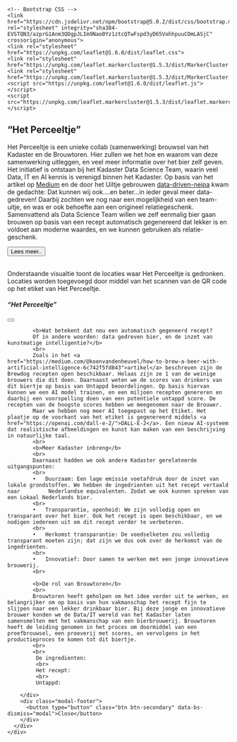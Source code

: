 <html lang="en">
  <head>
    <!-- Required meta tags -->
    <meta charset="utf-8">
    <meta name="viewport" content="width=device-width, initial-scale=1">

    <!-- Bootstrap CSS -->
    <link href="https://cdn.jsdelivr.net/npm/bootstrap@5.0.2/dist/css/bootstrap.min.css" rel="stylesheet" integrity="sha384-EVSTQN3/azprG1Anm3QDgpJLIm9Nao0Yz1ztcQTwFspd3yD65VohhpuuCOmLASjC" crossorigin="anonymous">
    <link rel="stylesheet" href="https://unpkg.com/leaflet@1.6.0/dist/leaflet.css">
    <link rel="stylesheet" href="https://unpkg.com/leaflet.markercluster@1.5.3/dist/MarkerCluster.css"/>
    <link rel="stylesheet" href="https://unpkg.com/leaflet.markercluster@1.5.3/dist/MarkerCluster.Default.css"/>
    <script src="https://unpkg.com/leaflet@1.6.0/dist/leaflet.js"></script>
    <script src="https://unpkg.com/leaflet.markercluster@1.5.3/dist/leaflet.markercluster.js"></script>

  </head>
  <body>
    <h2>“Het Perceeltje”</h2>
    <p>
    Het Perceeltje is een unieke collab (samenwerking) brouwsel van het Kadaster en de Brouwtoren. Hier zullen we het hoe en waarom van deze samenwerking uitleggen, en veel meer informatie over het bier zelf geven. Het initiatief is ontstaan bij het Kadaster Data Science Team, waarin veel Data, IT en AI kennis is verenigd binnen het Kadaster. Op basis van het artikel op <a href="https://medium.com/@koenvandenheuvel/how-to-brew-a-beer-with-artificial-intelligence-6c742f5fd843">Medium</a> en de door het Uiltje gebrouwen <a href="https://www.uiltjebrewing.com/en/product/data-driven-neipa/">data-driven-neipa</a> kwam de gedachte: Dat kunnen wij ook….en beter…in ieder geval meer data-gedreven! Daarbij zochten we nog naar een mogelijkheid van een team-uitje, en was er ook behoefte aan een origineel relatiegeschenk. Samenvattend als Data Science Team willen we zelf eenmalig bier gaan brouwen op basis van een recept automatisch gegenereerd dat lekker is en voldoet aan moderne waardes, en we kunnen gebruiken als relatie-geschenk.
    </p>
    <!-- Button trigger modal -->
  <button type="button" class="btn btn-primary" data-bs-toggle="modal" data-bs-target="#exampleModal">
    Lees meer..
  </button>
  <p>
  <br /> 
  Onderstaande visualtie toont de locaties waar Het Perceeltje is gedronken. Locaties worden toegevoegd door middel van het scannen van de QR code op het etiket van Het Perceeltje.
  </p>

  <!-- Modal -->
  <div class="modal fade" id="exampleModal" tabindex="-1" aria-labelledby="exampleModalLabel" aria-hidden="true">
    <div class="modal-dialog modal-fullscreen">
      <div class="modal-content">
        <div class="modal-header">
          <h5 class="modal-title" id="exampleModalLabel">“Het Perceeltje”</h5>
          <button type="button" class="btn-close" data-bs-dismiss="modal" aria-label="Close"></button>
        </div>
        <div class="modal-body">
            
            
            <b>Wat betekent dat nou een automatisch gegeneerd recept?
            Of in andere woorden: data gedreven bier, en de inzet van kunstmatige intelligentie?</b>
            <br>
            Zoals in het <a href="https://medium.com/@koenvandenheuvel/how-to-brew-a-beer-with-artificial-intelligence-6c742f5fd843">artikel</a> beschreven zijn de Brewdog recepten open beschikbaar. Helaas zijn ze 1 van de weinige brouwers die dit doen. Daarnaast weten we de scores van drinkers van dit biertje op basis van Untappd beoordelingen. Op basis hiervan kunnen we een AI model trainen, en een miljoen recepten genereren en daarbij een voorspelling doen van een potentiele untappd score. De recepten van de hoogste scores hebben we meegenomen naar de Brouwer.
            Maar we hebben nog meer AI toegepast op het Etiket. Het plaatje op de voorkant van het etiket is gegenereerd middels <a href="https://openai.com/dall-e-2/">DALL-E-2</a>. Een nieuw AI-systeem dat realistische afbeeldingen en kunst kan maken van een beschrijving in natuurlijke taal.
            <br>
            <b>Meer Kadaster inbreng</b>
            <br>
            Daarnaast hadden we ook andere Kadaster gerelateerde uitgangspunten:
            <br>
            •	Duurzaam: Een lage emissie voetafdruk door de inzet van lokale grondstoffen. We hebben de ingedrienten uit het recept vertaald naar         Nederlandse equivalenten. Zodat we ook kunnen spreken van een Lokaal Nederlands bier.
            <br>
            •	Transparantie, openheid: We zijn volledig open en transparant over het bier. Ook het recept is open beschikbaar, en we nodigen iedereen uit om dit recept verder te verbeteren.
            <br>
            •	Herkomst transparantie: De voedselketen zou volledig transparant moeten zijn; dat zijn we dus ook over de herkomst van de ingedrienten.
            <br>
            •	Innovatief: Door samen te werken met een jonge innovatieve brouwerij.
            <br>
            
            <b>De rol van Brouwtoren</b>
            <br>
            Brouwtoren heeft geholpen om het idee verder uit te werken, en belangrijker om op basis van hun vakmanschap het recept fijn te slijpen naar een lekker drinkbaar bier. Bij deze jonge en innovatieve brouwer konden we de Data/IT wereld van het Kadaster laten samensmelten met het vakmanschap van een bierbrouwerij. Brouwtoren heeft de leiding genomen in het proces om doormiddel van een proefbrouwsel, een proeverij met scores, en vervolgens in het productieproces te komen tot dit biertje.
            <br>
            <br>
             De ingredienten: 
             <br>
             Het recept: 
             <br>
             Untappd: 
            
        </div>
        <div class="modal-footer">
          <button type="button" class="btn btn-secondary" data-bs-dismiss="modal">Close</button>
        </div>
      </div>
    </div>
  </div>
  <br>
  
  <div id="map-holder"></div>
  
  <script>
    function getLocation() {
      if (navigator.geolocation) {
        navigator.geolocation.getCurrentPosition(postPosition);
      } else {
        console.error("Geolocation is not supported by this browser.");
      }
    }
  
    function postPosition(position) {
      const lat = position.coords.latitude;  
      const long = position.coords.longitude;
      
      var xhr = new XMLHttpRequest();
      xhr.open("POST", 'https://labs.kadaster.nl/bier/insertlocations', true);
      xhr.setRequestHeader('Content-Type', 'application/json');
      xhr.send(JSON.stringify({lat, long}));
    }

    function main() {
        const mapHolder = document.getElementById('map-holder');
        mapHolder.style.height = '70vh';

        const map = L.map('map-holder', {
            // Set latitude and longitude of the map center (required)
            center: [52.370216, 4.895168],
            // Set the initial zoom level, values 0-18, where 0 is most zoomed-out (required)
            zoom: 8,
        });

        L.control.scale().addTo(map);

        L.tileLayer('https://service.pdok.nl/brt/achtergrondkaart/wmts/v2_0?service=WMTS&request=GetTile&version=1.0.0&layer=standaard&style=default&tilematrixset=EPSG%3A3857&format=image%2Fpng&height=256&width=256&tilematrix={z}&tilecol={x}&tilerow={y}').addTo(map);

        let clusterGroup;
        function getData() {
            try {
                fetch('https://labs.kadaster.nl/bier/getlocations')
                .then(response => response.json())
                .then(locations => {
                    if (clusterGroup) map.removeLayer(clusterGroup);
                    clusterGroup = L.markerClusterGroup();
                    for (const location of locations) {
                        clusterGroup.addLayer(L.marker(new L.LatLng(location.Latitude, location.Longitude)));
                    }
                    map.addLayer(clusterGroup);
                })
            } finally {
                setTimeout(getData, 10000);
            }
        }
        
        getData();

        const urlParams = new URLSearchParams(window.location.search);
        if (urlParams.get('location') === 'qr') {
            getLocation();
        }
    }

    window.onload = main;
  </script>

<script src="https://cdn.jsdelivr.net/npm/bootstrap@5.0.2/dist/js/bootstrap.bundle.min.js" integrity="sha384-MrcW6ZMFYlzcLA8Nl+NtUVF0sA7MsXsP1UyJoMp4YLEuNSfAP+JcXn/tWtIaxVXM" crossorigin="anonymous"></script>
</body>
</html>
